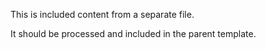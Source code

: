 This is included content from a separate file.

It should be processed and included in the parent template.